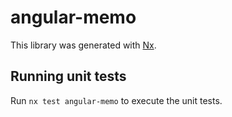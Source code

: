 # angular-memo

This library was generated with [Nx](https://nx.dev).

## Running unit tests

Run `nx test angular-memo` to execute the unit tests.
